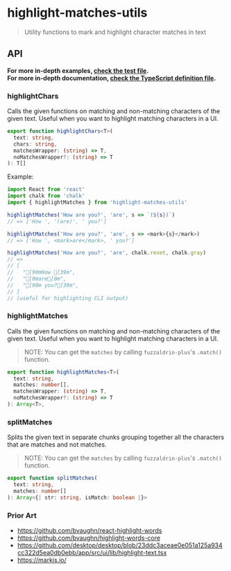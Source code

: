 # highlight-matches-utils

> Utility functions to mark and highlight character matches in text

## API

**For more in-depth examples, [check the test file](./index.test.js).**  
**For more in-depth documentation, [check the TypeScript definition file](./index.d.ts).**

### highlightChars

Calls the given functions on matching and non-matching characters
of the given text. Useful when you want to highlight matching characters
in a UI.

```ts
export function highlightChars<T>(
  text: string,
  chars: string,
  matchesWrapper: (string) => T,
  noMatchesWrapper?: (string) => T
): T[]
```

Example:

```js
import React from 'react'
import chalk from 'chalk'
import { highlightMatches } from 'highlight-matches-utils'

highlightMatches('How are you?', 'are', s => `(${s})`)
// => ['How ', '(are)', ' you?']

highlightMatches('How are you?', 'are', s => <mark>{s}</mark>)
// => ['How ', <mark>are</mark>, ' you?']

highlightMatches('How are you?', 'are', chalk.reset, chalk.gray)
// =>
// [
//   "[90mHow [39m",
//   "[0mare[0m",
//   "[90m you?[39m",
// ]
// (useful for highlighting CLI output)
```

### highlightMatches

Calls the given functions on matching and non-matching characters
of the given text. Useful when you want to highlight matching characters
in a UI.

> NOTE: You can get the `matches` by calling `fuzzaldrin-plus`'s `.match()` function.

```ts
export function highlightMatches<T>(
  text: string,
  matches: number[],
  matchesWrapper: (string) => T,
  noMatchesWrapper?: (string) => T
): Array<T>,
```

### splitMatches

Splits the given text in separate chunks grouping together
all the characters that are matches and not matches.

> NOTE: You can get the `matches` by calling `fuzzaldrin-plus`'s `.match()` function.

```ts
export function splitMatches(
  text: string,
  matches: number[]
): Array<{| str: string, isMatch: boolean |}>
```

### Prior Art

- https://github.com/bvaughn/react-highlight-words
- https://github.com/bvaughn/highlight-words-core
- https://github.com/desktop/desktop/blob/23ddc3aceae0e051a125a934cc322d5ea0db0ebb/app/src/ui/lib/highlight-text.tsx
- https://markjs.io/
